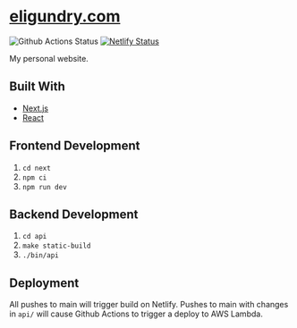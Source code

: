 # [eligundry.com](https://eligundry.com)

![Github Actions Status](https://github.com/eligundry/eligundry.com/actions/workflows/.github/workflows/serverless-deploy.yml/badge.svg)
[![Netlify Status](https://api.netlify.com/api/v1/badges/b4f54025-ca08-4354-b146-4bfe4a7ba52e/deploy-status)](https://app.netlify.com/sites/eligundry/deploys)

My personal website.

## Built With

* [Next.js](https://nextjs.org/)
* [React](https://reactjs.org/)

## Frontend Development

1. `cd next`
2. `npm ci`
3. `npm run dev`

## Backend Development

1. `cd api`
2. `make static-build`
3. `./bin/api`

## Deployment

All pushes to main will trigger build on Netlify. Pushes to main with changes in `api/` will cause Github Actions to
trigger a deploy to AWS Lambda.
